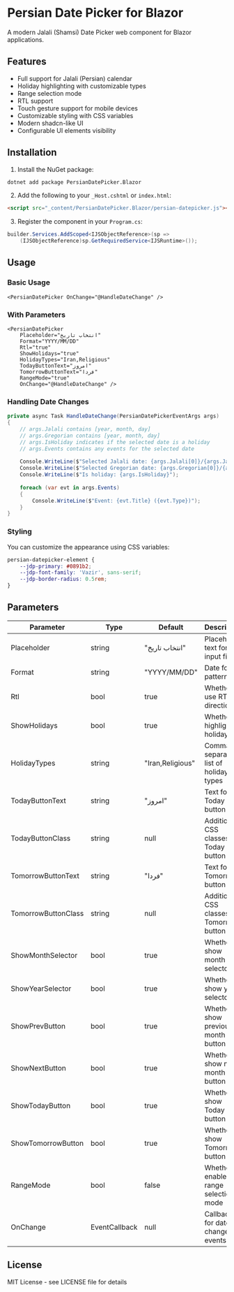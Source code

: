 # Persian Date Picker for Blazor

A modern Jalali (Shamsi) Date Picker web component for Blazor applications.

## Features

- Full support for Jalali (Persian) calendar
- Holiday highlighting with customizable types
- Range selection mode
- RTL support
- Touch gesture support for mobile devices
- Customizable styling with CSS variables
- Modern shadcn-like UI
- Configurable UI elements visibility

## Installation

1. Install the NuGet package:
```bash
dotnet add package PersianDatePicker.Blazor
```

2. Add the following to your `_Host.cshtml` or `index.html`:
```html
<script src="_content/PersianDatePicker.Blazor/persian-datepicker.js"></script>
```

3. Register the component in your `Program.cs`:
```csharp
builder.Services.AddScoped<IJSObjectReference>(sp => 
    (IJSObjectReference)sp.GetRequiredService<IJSRuntime>());
```

## Usage

### Basic Usage

```razor
<PersianDatePicker OnChange="@HandleDateChange" />
```

### With Parameters

```razor
<PersianDatePicker 
    Placeholder="انتخاب تاریخ"
    Format="YYYY/MM/DD"
    Rtl="true"
    ShowHolidays="true"
    HolidayTypes="Iran,Religious"
    TodayButtonText="امروز"
    TomorrowButtonText="فردا"
    RangeMode="true"
    OnChange="@HandleDateChange" />
```

### Handling Date Changes

```csharp
private async Task HandleDateChange(PersianDatePickerEventArgs args)
{
    // args.Jalali contains [year, month, day]
    // args.Gregorian contains [year, month, day]
    // args.IsHoliday indicates if the selected date is a holiday
    // args.Events contains any events for the selected date
    
    Console.WriteLine($"Selected Jalali date: {args.Jalali[0]}/{args.Jalali[1]}/{args.Jalali[2]}");
    Console.WriteLine($"Selected Gregorian date: {args.Gregorian[0]}/{args.Gregorian[1]}/{args.Gregorian[2]}");
    Console.WriteLine($"Is holiday: {args.IsHoliday}");
    
    foreach (var evt in args.Events)
    {
        Console.WriteLine($"Event: {evt.Title} ({evt.Type})");
    }
}
```

### Styling

You can customize the appearance using CSS variables:

```css
persian-datepicker-element {
    --jdp-primary: #0891b2;
    --jdp-font-family: 'Vazir', sans-serif;
    --jdp-border-radius: 0.5rem;
}
```

## Parameters

| Parameter | Type | Default | Description |
|-----------|------|---------|-------------|
| Placeholder | string | "انتخاب تاریخ" | Placeholder text for the input field |
| Format | string | "YYYY/MM/DD" | Date format pattern |
| Rtl | bool | true | Whether to use RTL direction |
| ShowHolidays | bool | true | Whether to highlight holidays |
| HolidayTypes | string | "Iran,Religious" | Comma-separated list of holiday types |
| TodayButtonText | string | "امروز" | Text for the Today button |
| TodayButtonClass | string | null | Additional CSS classes for Today button |
| TomorrowButtonText | string | "فردا" | Text for the Tomorrow button |
| TomorrowButtonClass | string | null | Additional CSS classes for Tomorrow button |
| ShowMonthSelector | bool | true | Whether to show month selector |
| ShowYearSelector | bool | true | Whether to show year selector |
| ShowPrevButton | bool | true | Whether to show previous month button |
| ShowNextButton | bool | true | Whether to show next month button |
| ShowTodayButton | bool | true | Whether to show Today button |
| ShowTomorrowButton | bool | true | Whether to show Tomorrow button |
| RangeMode | bool | false | Whether to enable range selection mode |
| OnChange | EventCallback<PersianDatePickerEventArgs> | null | Callback for date change events |

## License

MIT License - see LICENSE file for details 